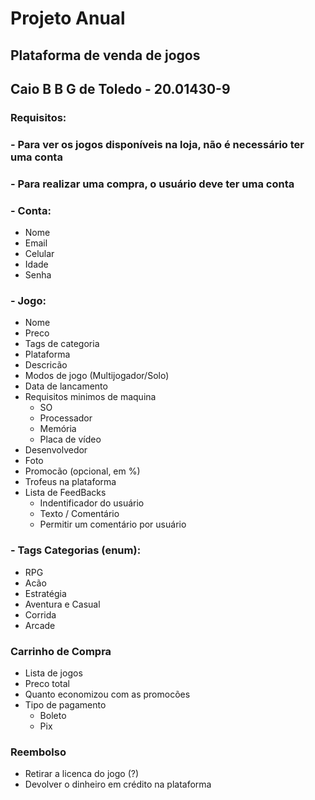 # Projeto Anual
## Plataforma de venda de jogos
## Caio B B G de Toledo - 20.01430-9
### Requisitos:
### - Para ver os jogos disponíveis na loja, não é necessário ter uma conta
### - Para realizar uma compra, o usuário deve ter uma conta
### - Conta:
 * Nome
 * Email
 * Celular
 * Idade
 * Senha
### - Jogo:
* Nome
* Preco
* Tags de categoria
* Plataforma
* Descricão
* Modos de jogo (Multijogador/Solo)
* Data de lancamento
* Requisitos minimos de maquina
   * SO
   * Processador
   * Memória
   * Placa de vídeo
* Desenvolvedor
* Foto
* Promocão (opcional, em %)
* Trofeus na plataforma
* Lista de FeedBacks
  * Indentificador do usuário
  * Texto / Comentário
  * Permitir um comentário por usuário
### - Tags Categorias (enum):
* RPG
* Acão
* Estratégia
* Aventura e Casual
* Corrida
* Arcade

### Carrinho de Compra
* Lista de jogos
* Preco total
* Quanto economizou com as promocões
* Tipo de pagamento
  * Boleto
  * Pix

### Reembolso
* Retirar a licenca do jogo (?)
* Devolver o dinheiro em crédito na plataforma